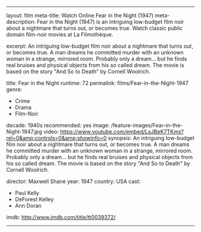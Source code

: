 ---

layout: film
meta-title: Watch Online Fear in the Night (1947)
meta-description: Fear in the Night (1947) is an intriguing low-budget film noir about a nightmare that turns out, or becomes true. Watch  classic public domain film-noir movies at La Filmothèque.


excerpt: An intriguing low-budget film noir about a nightmare that turns out, or becomes true. A man dreams he committed murder with an unknown woman in a strange, mirrored room.  Probably only a dream... but he finds real bruises and physical objects from his so called dream. The movie is based on the story "And So to Death" by Cornell Woolrich.

title: Fear in the Night
runtime: 72
permalink: films/Fear-in-the-Night-1947
genre:
- Crime
- Drama
- Film-Noir

decade: 1940s
recommended: yes
image: /feature-images/Fear-in-the-Night-1947.jpg
video: https://www.youtube.com/embed/LsJBeK7TKms?rel=0&amp;controls=0&amp;showinfo=0
synopsis: An intriguing low-budget film noir about a nightmare that turns out, or becomes true. A man dreams he committed murder with an unknown woman in a strange, mirrored room.  Probably only a dream... but he finds real bruises and physical objects from his so called dream. The movie is based on the story "And So to Death" by Cornell Woolrich.

director: Maxwell Shane
year: 1947
country: USA
cast:
- Paul Kelly
- DeForest Kelley
- Ann Doran

imdb: http://www.imdb.com/title/tt0039372/

---